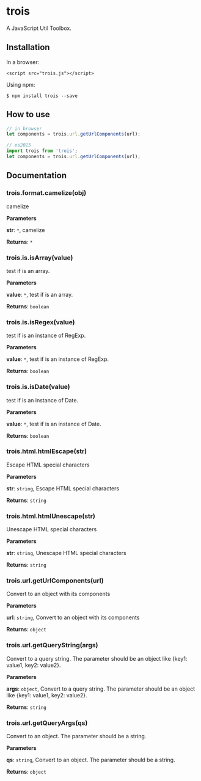 # trois

A JavaScript Util Toolbox.

## Installation

In a browser:

```
<script src="trois.js"></script>
```

Using npm:

```shell
$ npm install trois --save
```

## How to use

```javascript
// in browser
let components = trois.url.getUrlComponents(url);
```

```javascript
// es2015
import trois from 'trois';
let components = trois.url.getUrlComponents(url);
```

## Documentation

### trois.format.camelize(obj)

camelize <obj>

**Parameters**

**str**: `*`, camelize <obj>

**Returns**: `*`

### trois.is.isArray(value)

test if <value> is an array.

**Parameters**

**value**: `*`, test if <value> is an array.

**Returns**: `boolean`

### trois.is.isRegex(value)

test if <value> is an instance of RegExp.

**Parameters**

**value**: `*`, test if <value> is an instance of RegExp.

**Returns**: `boolean`

### trois.is.isDate(value)

test if <value> is an instance of Date.

**Parameters**

**value**: `*`, test if <value> is an instance of Date.

**Returns**: `boolean`

### trois.html.htmlEscape(str)

Escape HTML special characters

**Parameters**

**str**: `string`, Escape HTML special characters

**Returns**: `string`

### trois.html.htmlUnescape(str)

Unescape HTML special characters

**Parameters**

**str**: `string`, Unescape HTML special characters

**Returns**: `string`

### trois.url.getUrlComponents(url)

Convert <url> to an object with its components

**Parameters**

**url**: `string`, Convert <url> to an object with its components

**Returns**: `object`

### trois.url.getQueryString(args)

Convert <args> to a query string.
The <args> parameter should be an object
like {key1: value1, key2: value2}.

**Parameters**

**args**: `object`, Convert <args> to a query string.
The <args> parameter should be an object
like {key1: value1, key2: value2}.

**Returns**: `string`

### trois.url.getQueryArgs(qs)

Convert <qs> to an object.
The <qs> parameter should be a string.

**Parameters**

**qs**: `string`, Convert <qs> to an object.
The <qs> parameter should be a string.

**Returns**: `object`
